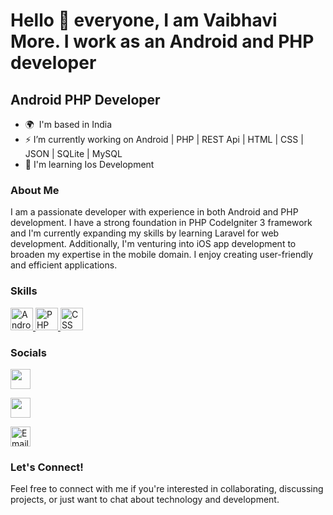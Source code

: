 
<!--
**tanajijedhe/tanajijedhe** is a ✨ _special_ ✨ repository because its `README.md` (this file) appears on your GitHub profile.

Here are some ideas to get you started:

- 🔭 I’m currently working on ...
- 🌱 I’m currently learning ...
- 👯 I’m looking to collaborate on ...
- 🤔 I’m looking for help with ...
- 💬 Ask me about ...
- 📫 How to reach me: ...
- 😄 Pronouns: ...
- ⚡ Fun fact: ...
-->
Hello 👋  everyone, I am Vaibhavi More. I work as an Android and PHP developer
=======================

Android  PHP Developer
--------------------

* 🌍  I'm based in India
* ⚡  I’m currently working on Android  | PHP | REST Api | HTML | CSS | JSON | SQLite | MySQL
* 🧠  I'm learning Ios Development

### About Me
I am a passionate developer with experience in both Android and PHP development. I have a strong foundation in PHP CodeIgniter 3 framework and I'm currently expanding my skills by learning Laravel for web development. Additionally, I'm venturing into iOS app development to broaden my expertise in the mobile domain. I enjoy creating user-friendly and efficient applications.

### Skills

<a href="https://developer.android.com/" target="_blank" rel="noreferrer">
  <img src="android_icon.png" width="36" height="36" alt="Android" />
</a>

<a href="https://www.php.net/" target="_blank" rel="noreferrer">
  <img src="php_icon.png" width="36" height="36" alt="PHP" />
</a>

<a href="https://www.w3.org/Style/CSS/" target="_blank" rel="noreferrer">
  <img src="css_icon.png" width="36" height="36" alt="CSS" />
</a>



</p>


### Socials

<p align="left"> <a href="https://github.com/vaibhavimore1811" target="_blank" rel="noreferrer"><img src="https://raw.githubusercontent.com/danielcranney/readme-generator/main/public/icons/socials/github.svg" width="32" height="32" /></a>

 <a href="https://www.linkedin.com/in/vaibhavi-more-9774a1196" target="_blank" rel="noreferrer"><img src="https://raw.githubusercontent.com/danielcranney/readme-generator/main/public/icons/socials/linkedin.svg" width="32" height="32" /></a> 
 
 <a href="mailto:vaibhavi.more297@gmail.com" target="_blank" rel="noreferrer">
  <img src="email_icon.svg" width="32" height="32" alt="Email" />
</a>
 </p>



### Let's Connect!
Feel free to connect with me if you're interested in collaborating, discussing projects, or just want to chat about technology and development.
